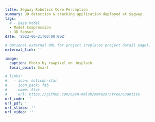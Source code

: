 ```yaml
---
title: Segway Robotics Core Perception
summary: 3D detection & tracking application deployed at Segway. 
tags:
  # - Base Model
  - Model Compression
  - 3D Sensor
date: '2022-06-21T00:00:00Z'

# Optional external URL for project (replaces project detail page).
external_link: ''

image:
  caption: Photo by rawpixel on Unsplash
  focal_point: Smart

# links:
#   - icon: octicon-star
#     icon_pack: fab
#     name: Star
#     url: https://github.com/open-mmlab/mmrazor/tree/quantize
url_code: ''
url_pdf: ''
url_slides: ''
url_video: ''
---
```

